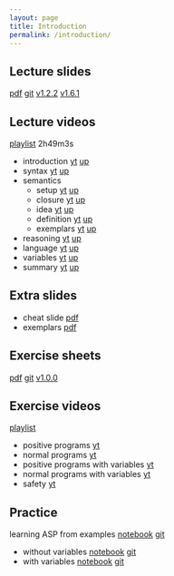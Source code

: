 ```yaml
---
layout: page
title: Introduction
permalink: /introduction/
---
```

## Lecture slides

  [pdf](https://github.com/potassco-asp-course/course/releases/download/v1.6.1/introduction.pdf)
  [git](https://github.com/potassco-asp-course/introduction)
  [v1.2.2](https://github.com/potassco-asp-course/course/releases/tag/v1.2.2)
  [v1.6.1](https://github.com/potassco-asp-course/course/releases/tag/v1.6.1)

## Lecture videos

  [playlist](https://www.youtube.com/playlist?list=PL7DBaibuDD9NWhREiceTokOiY-S3nertB) 2h49m3s

  * introduction
	[yt](https://youtu.be/_9dlDE1OsQA)
	[up](https://mediaup.uni-potsdam.de/Play/23477)
  * syntax
	[yt](https://youtu.be/FKpmMIgsQhM)
	[up](https://mediaup.uni-potsdam.de/Play/23491)
  * semantics
	* setup
	  [yt](https://youtu.be/Fmj0KJL_i04)
	  [up](https://mediaup.uni-potsdam.de/Play/23594)
	* closure
	  [yt](https://youtu.be/gN6WHEweXOg)
	  [up](https://mediaup.uni-potsdam.de/Play/23600)
	* idea
	  [yt](https://youtu.be/5_TyvPf8G7Q)
	  [up](https://mediaup.uni-potsdam.de/Play/23657)
    * definition
	  [yt](https://youtu.be/T_AqkLQHxhw)
	  [up](https://mediaup.uni-potsdam.de/Play/23659)
    * exemplars
	  [yt](https://youtu.be/CWDA5QqEpf4)
	  [up](https://mediaup.uni-potsdam.de/Play/23672)
  * reasoning
	[yt](https://youtu.be/h3Ghk89pl1o)
	[up](https://mediaup.uni-potsdam.de/Play/24025)
  * language
    [yt](https://youtu.be/p9oiyabH6yo)
	[up](https://mediaup.uni-potsdam.de/Play/25748)
  * variables
	[yt](https://youtu.be/URcN0EEZoN4)
	[up](https://mediaup.uni-potsdam.de/Play/24046)
  * summary
	[yt](https://youtu.be/txlXNHs1rPo)
	[up](https://mediaup.uni-potsdam.de/Play/24045)

## Extra slides

  * cheat slide [pdf](https://github.com/potassco-asp-course/course/releases/download/v1.2.2/asp-in-one.pdf)
  * exemplars   [pdf](https://github.com/potassco-asp-course/course/releases/download/v1.2.2/asp-exemplars.pdf)

## Exercise sheets

  [pdf](https://github.com/potassco-asp-course/exercises/releases/download/v1.0.0/introduction-exercises.pdf)
  [git](https://github.com/potassco-asp-course/exercises/tree/main/introduction)
  [v1.0.0](https://github.com/potassco-asp-course/exercises/releases/tag/v1.0.0)

## Exercise videos

  [playlist](https://www.youtube.com/playlist?list=PL7DBaibuDD9PNXus6L5xzw7ATskhYKPby)

  * positive programs
	[yt](https://youtu.be/5reTvAe2QBE)
  * normal programs
	[yt](https://youtu.be/7jkpKxGwbno)
  * positive programs with variables
    [yt](https://youtu.be/Gbiq8j7dprg)
  * normal programs with variables
    [yt](https://youtu.be/Z61fm6vamRI)
  * safety
    [yt](https://youtu.be/wJ0GAOUFYOQ)

## Practice

  learning ASP from examples 
  [notebook](https://mybinder.org/v2/gh/potassco-asp-course/notebooks/master?filepath=introduction)
  [git](https://github.com/potassco-asp-course/notebooks/tree/master/introduction)
  
  * without variables 
  [notebook](https://mybinder.org/v2/gh/potassco-asp-course/notebooks/master?filepath=introduction%2Fwithout-variables)
  [git](https://github.com/potassco-asp-course/notebooks/tree/master/introduction/without-variables)
  * with variables 
  [notebook](https://mybinder.org/v2/gh/potassco-asp-course/notebooks/master?filepath=introduction%2Fwith-variables)
  [git](https://github.com/potassco-asp-course/notebooks/tree/master/introduction/with-variables)
  
